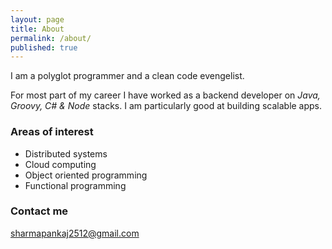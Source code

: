 ```yaml
---
layout: page
title: About
permalink: /about/
published: true
---
```


I am a polyglot programmer and a clean code evengelist.

For most part of my career I have worked as a backend developer on _Java, Groovy, C# & Node_ stacks. I am particularly good at building scalable apps. 

### Areas of interest

- Distributed systems 
-  Cloud computing
-  Object oriented programming
-  Functional programming 

### Contact me

[sharmapankaj2512@gmail.com](sharmapankaj2512@gmail.com)
